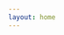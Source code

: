 ```yaml
---
layout: home
---
```


<script setup>
import Home from '../pages/Home.vue'
</script>

<Home 
    name="Longbridge Pro"
    tagline="全新的專業證券交易桌面端，為您帶來極速流暢的投資體驗，讓交易更高效、更便捷。"
    download_more="查看更多版本"
    legacy_info='當前為全新一代版本，功能正在持續優化和完善中，如需更完整的功能，可選擇 <a href="https://longbridge.com/download">下載上一代</a>。'
    :features='[
        {
            "title": "全新架構，投資體驗全面提升",
            "image": "https://assets.lbctrl.com/uploads/8c541832-5725-4844-ac80-156279a83144/output.png",
            "items": [
            "極速流暢：界面反應迅捷，操作無卡頓，穩定支援 60+ FPS，最高可達 120 FPS。",
            "高效低耗：深度優化資源佔用，CPU 與記憶體消耗大幅降低，運行更輕快。",
            "秒開體驗：輕量級設計，安裝包小巧，2 秒內極速啟動。"
            ]
        },
        {
            "title": "智能導航，一欄掌握市場動態",
            "image": "https://assets.lbctrl.com/uploads/69043ccc-cbbe-44e6-93c5-a37cd4829dd7/scr-20250502-kqry.png",
            "items": [
            "左側導航欄全新設計，支援展開和收起，提升版面空間使用率。",
            "支援多個「個股」分頁切換，快速查看報價，掌握市場動態。",
            "一鍵喚出歷史記錄，重要資訊隨時回溯。"
            ]
        },
        {
            "title": "環球交易，滿足多品種需求",
            "image": "https://assets.lbctrl.com/uploads/c2842fa5-f8ca-44e7-aad5-5b8a38f49dcb/scr-20250502-kiym.png",
            "items": [
            "支援港股、美股、新加坡股的行情盯盤和交易。",
            "美股支援雙向交易，做多做空靈活選擇。",
            "支援美股期權、窩輪牛熊等衍生品交易，覆蓋更多品種。"
            ]
        },
        {
            "title": "多端支援，專業盯盤更高效",
            "image": "https://assets.lbctrl.com/uploads/982af099-639e-428c-b9dc-1881dc52921c/scr-20250502-krlh.png",
            "items": [
            "全新的跨平台原生版本，支援 macOS、Windows、Linux。",
            "支援擴展多螢幕，行情、圖表、資訊分屏掌控。"
            ]
        }
    ]'
/>
